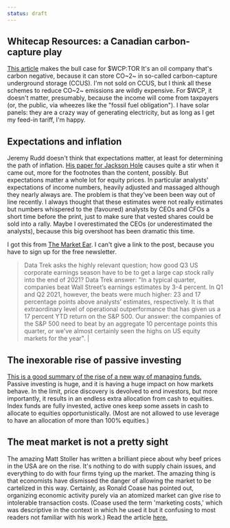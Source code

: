 ```yaml
---
status: draft
---
```


## Whitecap Resources: a Canadian carbon-capture play

[This article](https://seekingalpha.com/article/4435982-whitecap-resources-id-like-a-little-oil-with-my-carbon-capture-please) makes the bull case for $WCP:TOR
It's an oil company that's carbon negative, because it can store CO~2~ in so-called carbon-capture underground storage (CCUS). 
I'm not sold on CCUS, but I think all these schemes to reduce CO~2~ emissions are wildly expensive. 
For $WCP, it doesn't matter, presumably, because the income will come from taxpayers (or, the public, via wheezes like the "fossil fuel obligation").
I have solar panels: they are a crazy way of generating electricity, but as long as I get my feed-in tariff, I'm happy.

## Expectations and inflation 

Jeremy Rudd doesn't think that expectations matter, at least for determining the path of inflation.
[His paper for Jackson Hole](https://www.federalreserve.gov/econres/feds/files/2021062pap.pdf) causes quite a stir when it came out, more for the footnotes than the content, possibly.
But expectations matter a whole lot for equity prices. In particular analysts' expectations of income numbers, heavily adjusted and massaged although they nearly always are.
The problem is that they've been been way out of line recently. I always thought that these estimates were not really estimates but numbers whispered to the (favoured) analysts by CEOs and CFOs a short time before the print, just to make sure that vested shares could be sold into a rally. Maybe I overestimated the CEOs (or underestimated the analysts), because this big overshoot has been dramatic this time. 

I got this from [The Market Ear](https://themarketear.com/). I can't give a link to the post, because you have to sign up for the free newsletter.

> Data Trek asks the highly relevant question; how good Q3 US corporate earnings season have to be to get a large cap stock rally into the end of 2021? Data Trek answer: "In a typical quarter, companies beat Wall Street’s earnings estimates by 3-4 percent. In Q1 and Q2 2021, however, the beats were much higher: 23 and 17 percentage points above analysts’ estimates, respectively. It is that extraordinary level of operational outperformance that has given us a 17 percent YTD return on the S&P 500. Our answer: the companies of the S&P 500 need to beat by an aggregate 10 percentage points this quarter, or we’ve almost certainly seen the highs on US equity markets for the year". |

## The inexorable rise of passive investing

[This is a good summary of the rise of a new way of managing funds.](https://www.netinterest.co/?utm_campaign=pub&utm_medium=web&utm_source=) Passive investing is huge, and it is having a huge impact on how markets behave.
In the limit, price discovery is devolved to end investors, but more importantly, it results in an endless extra allocation from cash to equities. Index funds are fully invested, active ones keep some assets in cash to allocate to equities opportunistically. (Most are not allowed to use leverage to have an allocation of more than 100% equities.) 

## The meat market is not a pretty sight

The amazing Matt Stoller has written a brilliant piece about why beef prices in the USA are on the rise.
It's nothing to do with supply chain issues, and everything to do with four firms tying up the market.
The amazing thing is that economists have dismissed the danger of allowing the market to be cartelized in this way.
Certainly, as Ronald Coase has pointed out, organizing economic activity purely via an atomized market can give rise to intolerable transaction costs. (Coase used the term 'marketing costs,' which was descriptive in the context in which he used it but it confusing to most readers not familiar with his work.) 
Read the article [here.](https://mattstoller.substack.com/p/economists-to-cattle-ranchers-stop)

